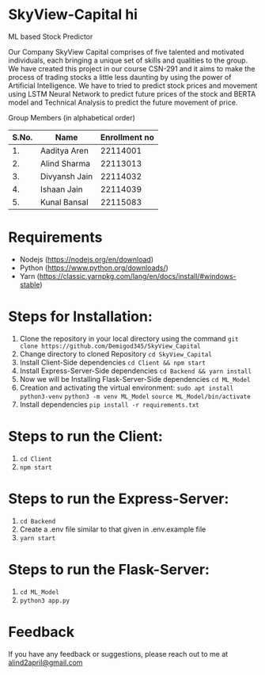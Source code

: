 # SkyView-Capital hi
ML based Stock Predictor

Our Company SkyView Capital comprises of five talented and motivated individuals, each bringing a unique set of skills and qualities to the group. We have created this project in our course CSN-291 and it aims to make the process of trading stocks a little less daunting by using the power of Artificial Intelligence. We have to tried to predict stock prices and movement using LSTM Neural Network to predict future prices of the stock and BERTA model and Technical Analysis to predict the future movement of price.

Group Members (in alphabetical order)

| S.No. | Name             | Enrollment no |
| ----- | ---------------- | -------------- |
| 1.    | Aaditya Aren     | 22114001       |
| 2.    | Alind Sharma     | 22113013       |
| 3.    | Divyansh Jain    | 22114032       |
| 4.    | Ishaan Jain      | 22114039       |
| 5.    | Kunal Bansal     | 22115083       |

# Requirements
- Nodejs (https://nodejs.org/en/download)
- Python (https://www.python.org/downloads/)
- Yarn (https://classic.yarnpkg.com/lang/en/docs/install/#windows-stable)

# Steps for Installation: 
1. Clone the repository in your local directory using the command `git clone https://github.com/Demigod345/SkyView_Capital`
2. Change directory to cloned Repository `cd SkyView_Capital`
3. Install Client-Side dependencies `cd Client && npm start`
4. Install Express-Server-Side dependencies `cd Backend && yarn install`
5. Now we will be Installing Flask-Server-Side dependencies `cd ML_Model`
6. Creation and activating the virtual environment: 
`sudo apt install python3-venv`
`python3 -m venv ML_Model`
`source ML_Model/bin/activate`
7. Install dependencies `pip install -r requirements.txt`

# Steps to run the Client:
1. `cd Client`
2. `npm start`

# Steps to run the Express-Server:
1. `cd Backend`
2. Create a .env file similar to that given in .env.example file
2. `yarn start`

# Steps to run the Flask-Server:
1. `cd ML_Model`
2. `python3 app.py`


# Feedback
If you have any feedback or suggestions, please reach out to me at alind2april@gmail.com
